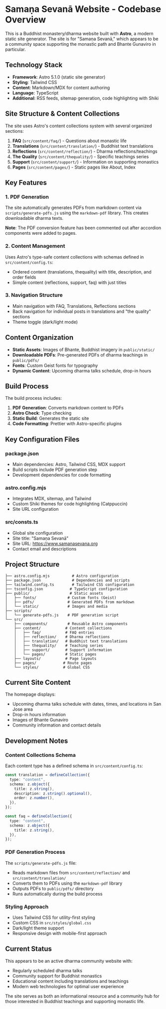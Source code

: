 # Samaṇa Sevanā Website - Codebase Overview

This is a Buddhist monastery/dharma website built with **Astro**, a modern static site generator. The site is for "Samaṇa Sevanā," which appears to be a community space supporting the monastic path and Bhante Gunaviro in particular.

## Technology Stack

- **Framework**: Astro 5.1.0 (static site generator)
- **Styling**: Tailwind CSS
- **Content**: Markdown/MDX for content authoring
- **Language**: TypeScript
- **Additional**: RSS feeds, sitemap generation, code highlighting with Shiki

## Site Structure & Content Collections

The site uses Astro's content collections system with several organized sections:

1. **FAQ** (`src/content/faq/`) - Questions about monastic life
2. **Translations** (`src/content/translation/`) - Buddhist text translations
3. **Reflections** (`src/content/reflection/`) - Dharma reflections/teachings
4. **The Quality** (`src/content/thequality/`) - Specific teachings series
5. **Support** (`src/content/support/`) - Information on supporting monastics
6. **Pages** (`src/content/pages/`) - Static pages like About, Index

## Key Features

### 1. PDF Generation
The site automatically generates PDFs from markdown content via `scripts/generate-pdfs.js` using the `markdown-pdf` library. This creates downloadable dharma texts.

**Note**: The PDF conversion feature has been commented out after accordion components were added to pages.

### 2. Content Management
Uses Astro's type-safe content collections with schemas defined in `src/content/config.ts`:
- Ordered content (translations, thequality) with title, description, and order fields
- Simple content (reflections, support, faq) with just titles

### 3. Navigation Structure
- Main navigation with FAQ, Translations, Reflections sections
- Back navigation for individual posts in translations and "the quality" sections
- Theme toggle (dark/light mode)

## Content Organization

- **Static Assets**: Images of Bhante, Buddhist imagery in `public/static/`
- **Downloadable PDFs**: Pre-generated PDFs of dharma teachings in `public/pdfs/`
- **Fonts**: Custom Geist fonts for typography
- **Dynamic Content**: Upcoming dharma talks schedule, drop-in hours

## Build Process

The build process includes:
1. **PDF Generation**: Converts markdown content to PDFs
2. **Astro Check**: Type checking
3. **Static Build**: Generates the static site
4. **Code Formatting**: Prettier with Astro-specific plugins

## Key Configuration Files

### package.json
- Main dependencies: Astro, Tailwind CSS, MDX support
- Build scripts include PDF generation step
- Development dependencies for code formatting

### astro.config.mjs
- Integrates MDX, sitemap, and Tailwind
- Custom Shiki themes for code highlighting (Catppuccin)
- Site URL configuration

### src/consts.ts
- Global site configuration
- Site title: "Samaṇa Sevanā"
- Site URL: https://www.samanasevana.org
- Contact email and descriptions

## Project Structure

```
├── astro.config.mjs          # Astro configuration
├── package.json              # Dependencies and scripts
├── tailwind.config.ts        # Tailwind CSS configuration
├── tsconfig.json            # TypeScript configuration
├── public/                  # Static assets
│   ├── fonts/              # Custom fonts (Geist)
│   ├── pdfs/               # Generated PDFs from markdown
│   └── static/             # Images and media
├── scripts/
│   └── generate-pdfs.js    # PDF generation script
└── src/
    ├── components/         # Reusable Astro components
    ├── content/           # Content collections
    │   ├── faq/           # FAQ entries
    │   ├── reflection/    # Dharma reflections
    │   ├── translation/   # Buddhist text translations
    │   ├── thequality/    # Teaching series
    │   ├── support/       # Support information
    │   └── pages/         # Static pages
    ├── layouts/           # Page layouts
    ├── pages/            # Route pages
    └── styles/           # Global CSS
```

## Current Site Content

The homepage displays:
- Upcoming dharma talks schedule with dates, times, and locations in San Jose area
- Drop-in hours information
- Images of Bhante Gunaviro
- Community information and contact details

## Development Notes

### Content Collections Schema

Each content type has a defined schema in `src/content/config.ts`:

```typescript
const translation = defineCollection({
  type: "content",
  schema: z.object({
    title: z.string(),
    description: z.string().optional(),
    order: z.number(),
  }),
});

const faq = defineCollection({
  type: "content",
  schema: z.object({
    title: z.string(),
  }),
});
```

### PDF Generation Process

The `scripts/generate-pdfs.js` file:
- Reads markdown files from `src/content/reflection/` and `src/content/translation/`
- Converts them to PDFs using the `markdown-pdf` library
- Outputs PDFs to `public/pdfs/` directory
- Runs automatically during the build process

### Styling Approach

- Uses Tailwind CSS for utility-first styling
- Custom CSS in `src/styles/global.css`
- Dark/light theme support
- Responsive design with mobile-first approach

## Current Status

This appears to be an active dharma community website with:
- Regularly scheduled dharma talks
- Community support for Buddhist monastics
- Educational content including translations and teachings
- Modern web technologies for optimal user experience

The site serves as both an informational resource and a community hub for those interested in Buddhist teachings and supporting monastic life.

